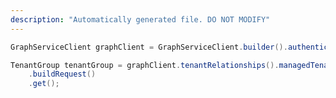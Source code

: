 ```yaml
---
description: "Automatically generated file. DO NOT MODIFY"
---
```

<!-- markdownlint-disable MD041 -->

```java
GraphServiceClient graphClient = GraphServiceClient.builder().authenticationProvider( authProvider ).buildClient();

TenantGroup tenantGroup = graphClient.tenantRelationships().managedTenants().tenantGroups("{tenantGroupId}")
    .buildRequest()
    .get();
```
